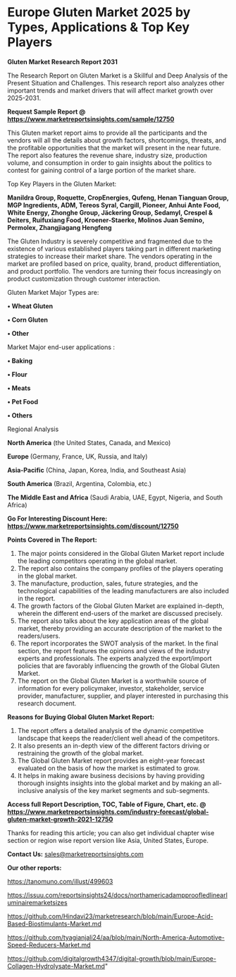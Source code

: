   # Europe Gluten Market 2025 by Types, Applications & Top Key Players

<strong>Gluten Market Research Report 2031</strong>

The Research Report on Gluten Market is a Skillful and Deep Analysis of the Present Situation and Challenges. This research report also analyzes other important trends and market drivers that will affect market growth over 2025-2031.

<strong>Request Sample Report @ <a href=https://www.marketreportsinsights.com/sample/12750>https://www.marketreportsinsights.com/sample/12750</a></strong>

This Gluten market report aims to provide all the participants and the vendors will all the details about growth factors, shortcomings, threats, and the profitable opportunities that the market will present in the near future. The report also features the revenue share, industry size, production volume, and consumption in order to gain insights about the politics to contest for gaining control of a large portion of the market share.

Top Key Players in the Gluten Market:

<strong>Manildra Group, Roquette, CropEnergies, Qufeng, Henan Tianguan Group, MGP Ingredients, ADM, Tereos Syral, Cargill, Pioneer, Anhui Ante Food, White Energy, Zhonghe Group, Jäckering Group, Sedamyl, Crespel & Deiters, Ruifuxiang Food, Kroener-Staerke, Molinos Juan Semino, Permolex, Zhangjiagang Hengfeng</strong>

The Gluten Industry is severely competitive and fragmented due to the existence of various established players taking part in different marketing strategies to increase their market share. The vendors operating in the market are profiled based on price, quality, brand, product differentiation, and product portfolio. The vendors are turning their focus increasingly on product customization through customer interaction.

Gluten Market Major Types are:

<strong>• Wheat Gluten

• Corn Gluten

• Other</strong>

Market Major end-user applications :

<strong>• Baking

• Flour

• Meats

• Pet Food

• Others</strong>

Regional Analysis

</u><strong><b>North America</b></strong> (the United States, Canada, and Mexico)

<strong><b>Europe </b></strong>(Germany, France, UK, Russia, and Italy)

<strong><b>Asia-Pacific</b></strong> (China, Japan, Korea, India, and Southeast Asia)

<strong><b>South America</b></strong> (Brazil, Argentina, Colombia, etc.)

<strong><b>The Middle East and Africa</b></strong> (Saudi Arabia, UAE, Egypt, Nigeria, and South Africa)

<strong>Go For Interesting Discount Here: <a href=https://www.marketreportsinsights.com/discount/12750>https://www.marketreportsinsights.com/discount/12750</a></strong>

<strong>Points Covered in The Report:</strong>
<ol>
  <li>The major points considered in the Global Gluten Market report include the leading competitors operating in the global market.</li>
  <li>The report also contains the company profiles of the players operating in the global market.</li>
  <li>The manufacture, production, sales, future strategies, and the technological capabilities of the leading manufacturers are also included in the report.</li>
  <li>The growth factors of the Global Gluten Market are explained in-depth, wherein the different end-users of the market are discussed precisely.</li>
  <li>The report also talks about the key application areas of the global market, thereby providing an accurate description of the market to the readers/users.</li>
  <li>The report incorporates the SWOT analysis of the market. In the final section, the report features the opinions and views of the industry experts and professionals. The experts analyzed the export/import policies that are favorably influencing the growth of the Global Gluten Market.</li>
  <li>The report on the Global Gluten Market is a worthwhile source of information for every policymaker, investor, stakeholder, service provider, manufacturer, supplier, and player interested in purchasing this research document.</li>
</ol>
<strong>Reasons for Buying Global Gluten Market Report:</strong>

<ol>
  <li>The report offers a detailed analysis of the dynamic competitive landscape that keeps the reader/client well ahead of the competitors.</li>
  <li>It also presents an in-depth view of the different factors driving or restraining the growth of the global market.</li>
  <li>The Global Gluten Market report provides an eight-year forecast evaluated on the basis of how the market is estimated to grow.</li>
  <li>It helps in making aware business decisions by having providing thorough insights insights into the global market and by making an all-inclusive analysis of the key market segments and sub-segments.</li>
</ol>
<strong>Access full Report Description, TOC, Table of Figure, Chart, etc. @ <a href=https://www.marketreportsinsights.com/industry-forecast/global-gluten-market-growth-2021-12750>https://www.marketreportsinsights.com/industry-forecast/global-gluten-market-growth-2021-12750</a></strong>


Thanks for reading this article; you can also get individual chapter wise section or region wise report version like Asia, United States, Europe.

<strong>Contact Us:</strong>
sales@marketreportsinsights.com

<strong>Our other reports:</strong>

<a href=https://tanomuno.com/illust/499603>https://tanomuno.com/illust/499603</a>

<a href=https://issuu.com/reportsinsights24/docs/northamericadampproofledlinearluminairemarketsizes>https://issuu.com/reportsinsights24/docs/northamericadampproofledlinearluminairemarketsizes</a>

<a href=https://github.com/Hindavi23/marketresearch/blob/main/Europe-Acid-Based-Biostimulants-Market.md>https://github.com/Hindavi23/marketresearch/blob/main/Europe-Acid-Based-Biostimulants-Market.md</a>

<a href=https://github.com/tyagianjali24/aa/blob/main/North-America-Automotive-Speed-Reducers-Market.md>https://github.com/tyagianjali24/aa/blob/main/North-America-Automotive-Speed-Reducers-Market.md</a>

<a href=https://github.com/digitalgrowth4347/digital-growth/blob/main/Europe-Collagen-Hydrolysate-Market.md>https://github.com/digitalgrowth4347/digital-growth/blob/main/Europe-Collagen-Hydrolysate-Market.md</a>"
